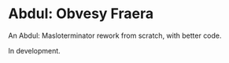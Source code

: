 # Abdul: Obvesy Fraera
An Abdul: Masloterminator rework from scratch, with better code.

In development.
